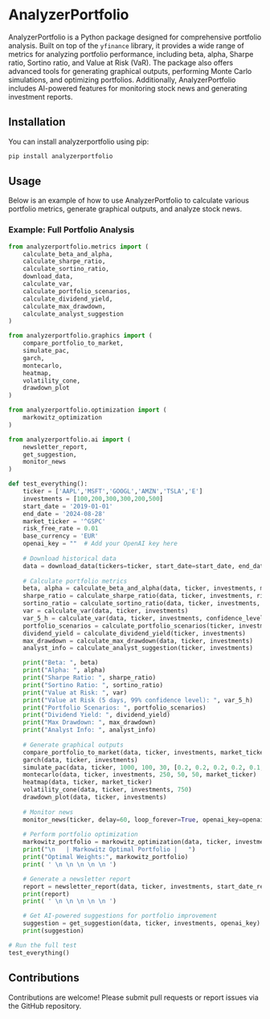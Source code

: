 # AnalyzerPortfolio

AnalyzerPortfolio is a Python package designed for comprehensive portfolio analysis. Built on top of the `yfinance` library, it provides a wide range of metrics for analyzing portfolio performance, including beta, alpha, Sharpe ratio, Sortino ratio, and Value at Risk (VaR). The package also offers advanced tools for generating graphical outputs, performing Monte Carlo simulations, and optimizing portfolios. Additionally, AnalyzerPortfolio includes AI-powered features for monitoring stock news and generating investment reports.

## Installation

You can install analyzerportfolio using pip:

```bash
pip install analyzerportfolio
```


## Usage

Below is an example of how to use AnalyzerPortfolio to calculate various portfolio metrics, generate graphical outputs, and analyze stock news.

### Example: Full Portfolio Analysis

```python
from analyzerportfolio.metrics import (
    calculate_beta_and_alpha, 
    calculate_sharpe_ratio, 
    calculate_sortino_ratio, 
    download_data, 
    calculate_var, 
    calculate_portfolio_scenarios, 
    calculate_dividend_yield, 
    calculate_max_drawdown,
    calculate_analyst_suggestion
)

from analyzerportfolio.graphics import (
    compare_portfolio_to_market, 
    simulate_pac, 
    garch, 
    montecarlo, 
    heatmap, 
    volatility_cone, 
    drawdown_plot
)

from analyzerportfolio.optimization import (
    markowitz_optimization
)

from analyzerportfolio.ai import (
    newsletter_report,
    get_suggestion,
    monitor_news
)

def test_everything():
    ticker = ['AAPL','MSFT','GOOGL','AMZN','TSLA','E']
    investments = [100,200,300,300,200,500]
    start_date = '2019-01-01'
    end_date = '2024-08-28'
    market_ticker = '^GSPC'
    risk_free_rate = 0.01
    base_currency = 'EUR'
    openai_key = ""  # Add your OpenAI key here
    
    # Download historical data
    data = download_data(tickers=ticker, start_date=start_date, end_date=end_date, base_currency=base_currency, market_ticker=market_ticker)
    
    # Calculate portfolio metrics
    beta, alpha = calculate_beta_and_alpha(data, ticker, investments, market_ticker)
    sharpe_ratio = calculate_sharpe_ratio(data, ticker, investments, risk_free_rate)
    sortino_ratio = calculate_sortino_ratio(data, ticker, investments, risk_free_rate)
    var = calculate_var(data, ticker, investments)
    var_5_h = calculate_var(data, ticker, investments, confidence_level=0.99, time_horizon=5, method='historical')
    portfolio_scenarios = calculate_portfolio_scenarios(ticker, investments, base_currency)
    dividend_yield = calculate_dividend_yield(ticker, investments)
    max_drawdown = calculate_max_drawdown(data, ticker, investments)
    analyst_info = calculate_analyst_suggestion(ticker, investments)

    print("Beta: ", beta)
    print("Alpha: ", alpha)
    print("Sharpe Ratio: ", sharpe_ratio)
    print("Sortino Ratio: ", sortino_ratio)
    print("Value at Risk: ", var)
    print("Value at Risk (5 days, 99% confidence level): ", var_5_h)
    print("Portfolio Scenarios: ", portfolio_scenarios)
    print("Dividend Yield: ", dividend_yield)
    print("Max Drawdown: ", max_drawdown)
    print("Analyst Info: ", analyst_info)
    
    # Generate graphical outputs
    compare_portfolio_to_market(data, ticker, investments, market_ticker)
    garch(data, ticker, investments)
    simulate_pac(data, ticker, 1000, 100, 30, [0.2, 0.2, 0.2, 0.2, 0.1, 0.1])
    montecarlo(data, ticker, investments, 250, 50, 50, market_ticker)
    heatmap(data, ticker, market_ticker)
    volatility_cone(data, ticker, investments, 750)
    drawdown_plot(data, ticker, investments)
    
    # Monitor news
    monitor_news(ticker, delay=60, loop_forever=True, openai_key=openai_key)
    
    # Perform portfolio optimization
    markowitz_portfolio = markowitz_optimization(data, ticker, investments, method='sortino')
    print("\n   | Markowitz Optimal Portfolio |   ")
    print("Optimal Weights:", markowitz_portfolio)
    print( ' \n \n \n \n \n ')

    # Generate a newsletter report
    report = newsletter_report(data, ticker, investments, start_date_report="2024-08-01", openai_key=openai_key)
    print(report)
    print( ' \n \n \n \n \n ')

    # Get AI-powered suggestions for portfolio improvement
    suggestion = get_suggestion(data, ticker, investments, openai_key)
    print(suggestion)

# Run the full test
test_everything()

```


## Contributions

Contributions are welcome! Please submit pull requests or report issues via the GitHub repository.
